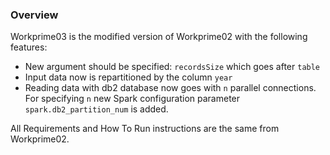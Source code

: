 ### Overview
Workprime03 is the modified version of Workprime02 with the following features:
* New argument should be specified: `recordsSize` which goes after `table`
* Input data now is repartitioned by the column `year`
* Reading data with db2 database now goes with `n` parallel connections. For specifying `n`
new Spark configuration parameter `spark.db2_partition_num` is added.

All Requirements and How To Run instructions are the same from Workprime02. 